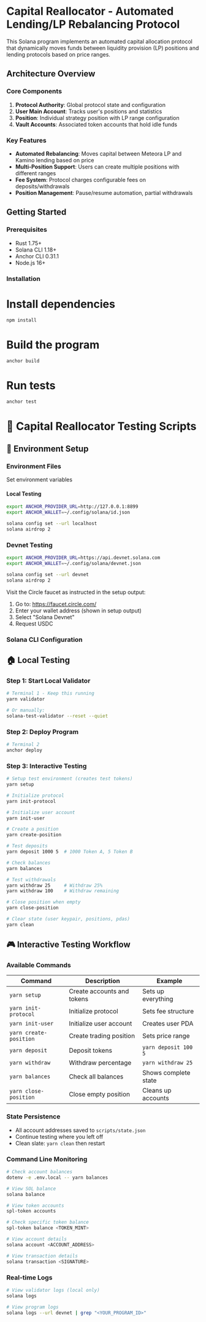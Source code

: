 # Capital Reallocator - Automated Lending/LP Rebalancing Protocol

This Solana program implements an automated capital allocation protocol that dynamically moves funds between liquidity provision (LP) positions and lending protocols based on price ranges.

## Architecture Overview

### Core Components

1. **Protocol Authority**: Global protocol state and configuration
2. **User Main Account**: Tracks user's positions and statistics
3. **Position**: Individual strategy position with LP range configuration
4. **Vault Accounts**: Associated token accounts that hold idle funds

### Key Features

- **Automated Rebalancing**: Moves capital between Meteora LP and Kamino lending based on price
- **Multi-Position Support**: Users can create multiple positions with different ranges
- **Fee System**: Protocol charges configurable fees on deposits/withdrawals
- **Position Management**: Pause/resume automation, partial withdrawals

## Getting Started

### Prerequisites

- Rust 1.75+
- Solana CLI 1.18+
- Anchor CLI 0.31.1
- Node.js 16+

### Installation

# Install dependencies
`npm install`

# Build the program
`anchor build`

# Run tests
`anchor test`


# 🧪 Capital Reallocator Testing Scripts

## 🔧 Environment Setup

### Environment Files

Set environment variables

#### Local Testing
```bash
export ANCHOR_PROVIDER_URL=http://127.0.0.1:8899
export ANCHOR_WALLET=~/.config/solana/id.json

solana config set --url localhost
solana airdrop 2
```

### Devnet Testing
```bash
export ANCHOR_PROVIDER_URL=https://api.devnet.solana.com
export ANCHOR_WALLET=~/.config/solana/devnet.json

solana config set --url devnet
solana airdrop 2
```

Visit the Circle faucet as instructed in the setup output:
1. Go to: https://faucet.circle.com/
2. Enter your wallet address (shown in setup output)
3. Select "Solana Devnet"
4. Request USDC


### Solana CLI Configuration

## 🏠 Local Testing

### Step 1: Start Local Validator
```bash
# Terminal 1 - Keep this running
yarn validator

# Or manually:
solana-test-validator --reset --quiet
```

### Step 2: Deploy Program
```bash
# Terminal 2
anchor deploy
```

### Step 3: Interactive Testing
```bash
# Setup test environment (creates test tokens)
yarn setup

# Initialize protocol
yarn init-protocol

# Initialize user account
yarn init-user

# Create a position
yarn create-position

# Test deposits
yarn deposit 1000 5  # 1000 Token A, 5 Token B

# Check balances
yarn balances

# Test withdrawals
yarn withdraw 25     # Withdraw 25%
yarn withdraw 100    # Withdraw remaining

# Close position when empty
yarn close-position

# Clear state (user keypair, positions, pdas)
yarn clean
```

## 🎮 Interactive Testing Workflow

### Available Commands

| Command | Description | Example |
|---------|-------------|---------|
| `yarn setup` | Create accounts and tokens | Sets up everything |
| `yarn init-protocol` | Initialize protocol | Sets fee structure |
| `yarn init-user` | Initialize user account | Creates user PDA |
| `yarn create-position` | Create trading position | Sets price range |
| `yarn deposit` | Deposit tokens | `yarn deposit 100 5` |
| `yarn withdraw` | Withdraw percentage | `yarn withdraw 25` |
| `yarn balances` | Check all balances | Shows complete state |
| `yarn close-position` | Close empty position | Cleans up accounts |


### State Persistence
- All account addresses saved to `scripts/state.json`
- Continue testing where you left off
- Clean slate: `yarn clean` then restart

### Command Line Monitoring

```bash
# Check account balances
dotenv -e .env.local -- yarn balances

# View SOL balance
solana balance

# View token accounts
spl-token accounts

# Check specific token balance
spl-token balance <TOKEN_MINT>

# View account details
solana account <ACCOUNT_ADDRESS>

# View transaction details
solana transaction <SIGNATURE>
```

### Real-time Logs
```bash
# View validator logs (local only)
solana logs

# View program logs
solana logs --url devnet | grep "<YOUR_PROGRAM_ID>"
```
